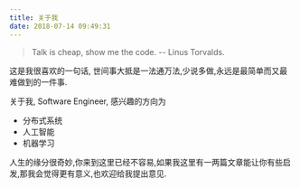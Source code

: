 ```yaml
---
title: 关于我
date: 2018-07-14 09:49:31
---
```


> Talk is cheap, show me the code.   -- Linus Torvalds.

这是我很喜欢的一句话, 世间事大抵是一法通万法,少说多做,永远是最简单而又最难做到的一件事.

关于我, Software Engineer, 感兴趣的方向为
+ 分布式系统
+ 人工智能
+ 机器学习 

人生的缘分很奇妙,你来到这里已经不容易,如果我这里有一两篇文章能让你有些启发,那我会觉得更有意义,也欢迎给我提出意见.

